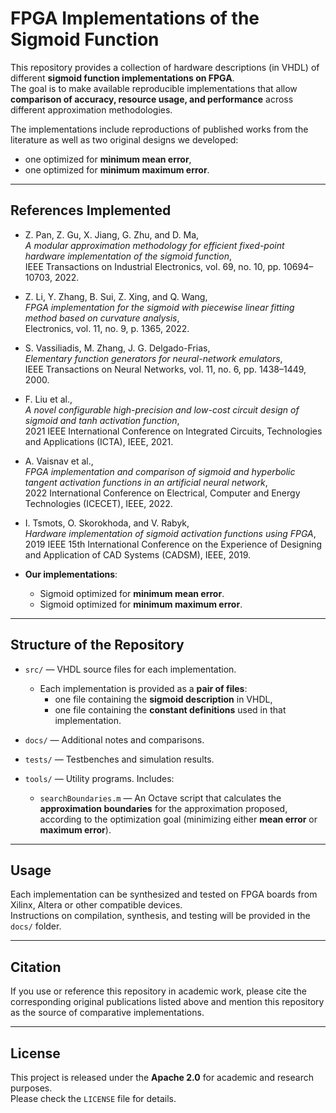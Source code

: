 # FPGA Implementations of the Sigmoid Function

This repository provides a collection of hardware descriptions (in VHDL) of different **sigmoid function implementations on FPGA**.  
The goal is to make available reproducible implementations that allow **comparison of accuracy, resource usage, and performance** across different approximation methodologies.

The implementations include reproductions of published works from the literature as well as two original designs we developed:  
- one optimized for **minimum mean error**,  
- one optimized for **minimum maximum error**.  

---

## References Implemented

- Z. Pan, Z. Gu, X. Jiang, G. Zhu, and D. Ma,  
  *A modular approximation methodology for efficient fixed-point hardware implementation of the sigmoid function*,  
  IEEE Transactions on Industrial Electronics, vol. 69, no. 10, pp. 10694–10703, 2022.

- Z. Li, Y. Zhang, B. Sui, Z. Xing, and Q. Wang,  
  *FPGA implementation for the sigmoid with piecewise linear fitting method based on curvature analysis*,  
  Electronics, vol. 11, no. 9, p. 1365, 2022.

- S. Vassiliadis, M. Zhang, J. G. Delgado-Frias,  
  *Elementary function generators for neural-network emulators*,  
  IEEE Transactions on Neural Networks, vol. 11, no. 6, pp. 1438–1449, 2000.

- F. Liu et al.,  
  *A novel configurable high-precision and low-cost circuit design of sigmoid and tanh activation function*,  
  2021 IEEE International Conference on Integrated Circuits, Technologies and Applications (ICTA), IEEE, 2021.

- A. Vaisnav et al.,  
  *FPGA implementation and comparison of sigmoid and hyperbolic tangent activation functions in an artificial neural network*,  
  2022 International Conference on Electrical, Computer and Energy Technologies (ICECET), IEEE, 2022.

- I. Tsmots, O. Skorokhoda, and V. Rabyk,  
  *Hardware implementation of sigmoid activation functions using FPGA*,  
  2019 IEEE 15th International Conference on the Experience of Designing and Application of CAD Systems (CADSM), IEEE, 2019.

- **Our implementations**:  
  - Sigmoid optimized for **minimum mean error**.  
  - Sigmoid optimized for **minimum maximum error**.  

---

## Structure of the Repository

- `src/` — VHDL source files for each implementation.  
  - Each implementation is provided as a **pair of files**:  
    - one file containing the **sigmoid description** in VHDL,  
    - one file containing the **constant definitions** used in that implementation.  

- `docs/` — Additional notes and comparisons.  

- `tests/` — Testbenches and simulation results.  

- `tools/` — Utility programs. Includes:  
  - `searchBoundaries.m` — An Octave script that calculates the **approximation boundaries** for the approximation proposed, according to the optimization goal (minimizing either **mean error** or **maximum error**).  

---

## Usage

Each implementation can be synthesized and tested on FPGA boards from Xilinx, Altera or other compatible devices.  
Instructions on compilation, synthesis, and testing will be provided in the `docs/` folder.  

---

## Citation

If you use or reference this repository in academic work, please cite the corresponding original publications listed above and mention this repository as the source of comparative implementations.  

---

## License

This project is released under the **Apache 2.0** for academic and research purposes.  
Please check the `LICENSE` file for details.
